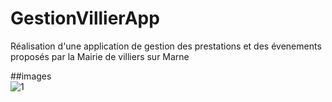 # GestionVillierApp  
Réalisation d'une application de gestion des prestations et des évenements proposés par la Mairie de villiers sur Marne 
  
##images    
![1](https://user-images.githubusercontent.com/71152540/172053823-a8d160b3-d0db-4d09-87d3-8bd798a47601.PNG)
